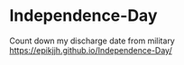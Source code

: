 # Independence-Day
Count down my discharge date from military
https://epikjjh.github.io/Independence-Day/
